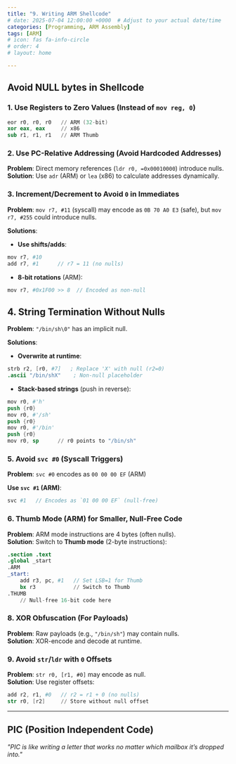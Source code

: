 ```yaml
---
title: "9. Writing ARM Shellcode"
# date: 2025-07-04 12:00:00 +0000  # Adjust to your actual date/time
categories: [Programming, ARM Assembly]
tags: [ARM]
# icon: fas fa-info-circle
# order: 4
# layout: home

---
```


## Avoid NULL bytes in Shellcode



### **1. Use Registers to Zero Values (Instead of `mov reg, 0`)**



```s
eor r0, r0, r0   // ARM (32-bit)  
xor eax, eax     // x86  
sub r1, r1, r1   // ARM Thumb  
```



### **2. Use PC-Relative Addressing (Avoid Hardcoded Addresses)**

**Problem**: Direct memory references (`ldr r0, =0x00010000`) introduce nulls.  
**Solution**: Use `adr` (ARM) or `lea` (x86) to calculate addresses dynamically.


### **3. Increment/Decrement to Avoid `0` in Immediates**

**Problem**: `mov r7, #11` (syscall) may encode as `0B 70 A0 E3` (safe), but `mov r7, #255` could introduce nulls.

**Solutions**:

- **Use shifts/adds**:
```s
mov r7, #10  
add r7, #1      // r7 = 11 (no nulls)  
```

- **8-bit rotations** (ARM):
```s
mov r7, #0x1F00 >> 8  // Encoded as non-null  
```


## **4. String Termination Without Nulls**

**Problem**: `"/bin/sh\0"` has an implicit null.  

**Solutions**:

- **Overwrite at runtime**:
```s
strb r2, [r0, #7]   ; Replace 'X' with null (r2=0)  
.ascii "/bin/shX"    ; Non-null placeholder  
```

- **Stack-based strings** (push in reverse):
```s
mov r0, #'h'  
push {r0}  
mov r0, #'/sh'  
push {r0}  
mov r0, #'/bin'  
push {r0}  
mov r0, sp      // r0 points to "/bin/sh"  
```


### **5. Avoid `svc #0` (Syscall Triggers)**

**Problem**: `svc #0` encodes as `00 00 00 EF` (ARM)

**Use `svc #1` (ARM)**:

```s
svc #1   // Encodes as `01 00 00 EF` (null-free)  
```

### **6. Thumb Mode (ARM) for Smaller, Null-Free Code**

**Problem**: ARM mode instructions are 4 bytes (often nulls).  
**Solution**: Switch to **Thumb mode** (2-byte instructions):

```s
.section .text  
.global _start  
.ARM  
_start:  
    add r3, pc, #1   // Set LSB=1 for Thumb  
    bx r3            // Switch to Thumb  
.THUMB  
    // Null-free 16-bit code here  
```

### **8. XOR Obfuscation (For Payloads)**

**Problem**: Raw payloads (e.g., `"/bin/sh"`) may contain nulls.  
**Solution**: XOR-encode and decode at runtime.

### **9. Avoid `str`/`ldr` with `0` Offsets**

**Problem**: `str r0, [r1, #0]` may encode as null.  
**Solution**: Use register offsets:

```s
add r2, r1, #0   // r2 = r1 + 0 (no nulls)  
str r0, [r2]     // Store without null offset  
```


---

## PIC (Position Independent Code)

_"PIC is like writing a letter that works no matter which mailbox it’s dropped into."_


